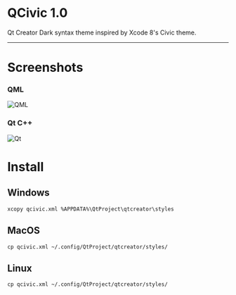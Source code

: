 # QCivic 1.0
Qt Creator Dark syntax theme inspired by Xcode 8's Civic theme.

* * *
# Screenshots

### QML
![QML](https://raw.githubusercontent.com/foxoman/qcivic/master/QCivic-qml.png)

### Qt C++
![Qt](https://raw.githubusercontent.com/foxoman/qcivic/master/Qcivic-CPP.png)

# Install

## Windows
`xcopy qcivic.xml %APPDATA%\QtProject\qtcreator\styles`

## MacOS
`cp qcivic.xml ~/.config/QtProject/qtcreator/styles/`

## Linux
`cp qcivic.xml ~/.config/QtProject/qtcreator/styles/`
